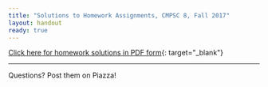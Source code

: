 ```yaml
---
title: "Solutions to Homework Assignments, CMPSC 8, Fall 2017"
layout: handout
ready: true
---
```


[Click here for homework solutions in PDF form](http://cs.ucsb.edu/~zmatni/cs8s17/hwSolutions/){: target="_blank"}

---------------------
Questions? Post them on Piazza!

